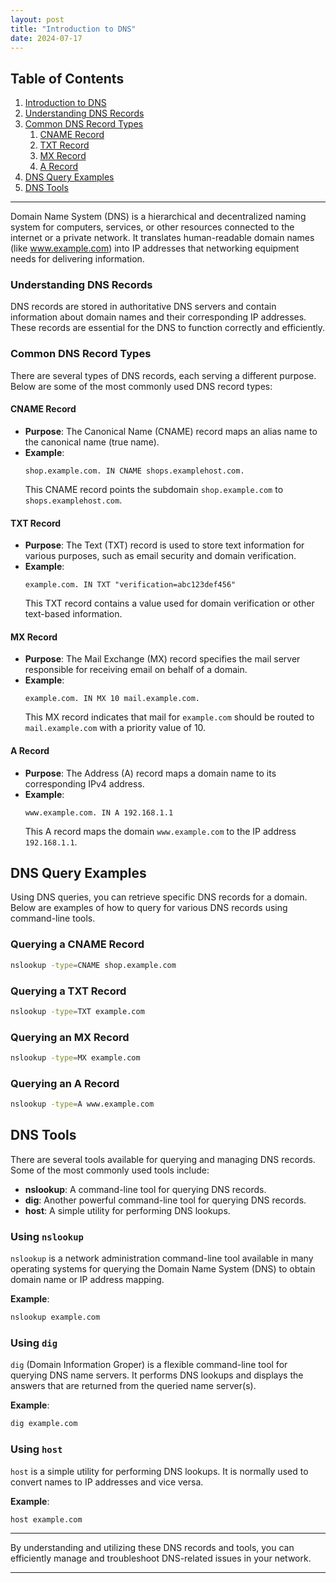 ```yaml
---
layout: post
title: "Introduction to DNS"
date: 2024-07-17
---
```


## Table of Contents

1. [Introduction to DNS](#introduction-to-dns)
2. [Understanding DNS Records](#understanding-dns-records)
3. [Common DNS Record Types](#common-dns-record-types)
    1. [CNAME Record](#cname-record)
    2. [TXT Record](#txt-record)
    3. [MX Record](#mx-record)
    4. [A Record](#a-record)
4. [DNS Query Examples](#dns-query-examples)
5. [DNS Tools](#dns-tools)

---

Domain Name System (DNS) is a hierarchical and decentralized naming system for computers, services, or other resources connected to the internet or a private network. It translates human-readable domain names (like www.example.com) into IP addresses that networking equipment needs for delivering information.

### Understanding DNS Records

DNS records are stored in authoritative DNS servers and contain information about domain names and their corresponding IP addresses. These records are essential for the DNS to function correctly and efficiently.

### Common DNS Record Types

There are several types of DNS records, each serving a different purpose. Below are some of the most commonly used DNS record types:

#### CNAME Record

- **Purpose**: The Canonical Name (CNAME) record maps an alias name to the canonical name (true name).
- **Example**:
  ```plaintext
  shop.example.com. IN CNAME shops.examplehost.com.
  ```
  This CNAME record points the subdomain `shop.example.com` to `shops.examplehost.com`.

#### TXT Record

- **Purpose**: The Text (TXT) record is used to store text information for various purposes, such as email security and domain verification.
- **Example**:
  ```plaintext
  example.com. IN TXT "verification=abc123def456"
  ```
  This TXT record contains a value used for domain verification or other text-based information.

#### MX Record

- **Purpose**: The Mail Exchange (MX) record specifies the mail server responsible for receiving email on behalf of a domain.
- **Example**:
  ```plaintext
  example.com. IN MX 10 mail.example.com.
  ```
  This MX record indicates that mail for `example.com` should be routed to `mail.example.com` with a priority value of 10.

#### A Record

- **Purpose**: The Address (A) record maps a domain name to its corresponding IPv4 address.
- **Example**:
  ```plaintext
  www.example.com. IN A 192.168.1.1
  ```
  This A record maps the domain `www.example.com` to the IP address `192.168.1.1`.

## DNS Query Examples

Using DNS queries, you can retrieve specific DNS records for a domain. Below are examples of how to query for various DNS records using command-line tools.

### Querying a CNAME Record

```bash
nslookup -type=CNAME shop.example.com
```

### Querying a TXT Record

```bash
nslookup -type=TXT example.com
```

### Querying an MX Record

```bash
nslookup -type=MX example.com
```

### Querying an A Record

```bash
nslookup -type=A www.example.com
```

## DNS Tools

There are several tools available for querying and managing DNS records. Some of the most commonly used tools include:

- **nslookup**: A command-line tool for querying DNS records.
- **dig**: Another powerful command-line tool for querying DNS records.
- **host**: A simple utility for performing DNS lookups.

### Using `nslookup`

`nslookup` is a network administration command-line tool available in many operating systems for querying the Domain Name System (DNS) to obtain domain name or IP address mapping.

**Example**:

```bash
nslookup example.com
```

### Using `dig`

`dig` (Domain Information Groper) is a flexible command-line tool for querying DNS name servers. It performs DNS lookups and displays the answers that are returned from the queried name server(s).

**Example**:

```bash
dig example.com
```

### Using `host`

`host` is a simple utility for performing DNS lookups. It is normally used to convert names to IP addresses and vice versa.

**Example**:

```bash
host example.com
```

---

By understanding and utilizing these DNS records and tools, you can efficiently manage and troubleshoot DNS-related issues in your network.

---